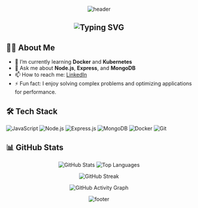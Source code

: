 <!-- Profile Header -->
<p align="center">
  <img src="https://capsule-render.vercel.app/api?type=waving&color=0:6a11cb,100:2575fc&height=200&section=header&text=Hari%20Pradap&fontSize=40&fontColor=ffffff&animation=fadeIn" alt="header" />
</p>

<!-- Typing Animation -->
<h2 align="center">
  <img src="https://readme-typing-svg.herokuapp.com?font=Fira+Code&size=24&pause=1000&color=6A11CB&center=true&vCenter=true&width=500&lines=Full-Stack+Developer;DevOps+Enthusiast;MERN+Stack+Specialist;Open+Source+Contributor" alt="Typing SVG" />
</h2>

<!-- About Me -->
## 👨‍💻 About Me

- 🌱 I’m currently learning **Docker** and **Kubernetes**
- 💬 Ask me about **Node.js**, **Express**, and **MongoDB**
- 📫 How to reach me: [LinkedIn](https://www.linkedin.com/in/hari-pradap-490663260/)
- ⚡ Fun fact: I enjoy solving complex problems and optimizing applications for performance.

<!-- Tech Stack -->
## 🛠️ Tech Stack

![JavaScript](https://img.shields.io/badge/-JavaScript-F7DF1E?logo=javascript&logoColor=black&style=flat)
![Node.js](https://img.shields.io/badge/-Node.js-339933?logo=node.js&logoColor=white&style=flat)
![Express.js](https://img.shields.io/badge/-Express.js-000000?logo=express&logoColor=white&style=flat)
![MongoDB](https://img.shields.io/badge/-MongoDB-47A248?logo=mongodb&logoColor=white&style=flat)
![Docker](https://img.shields.io/badge/-Docker-2496ED?logo=docker&logoColor=white&style=flat)
![Git](https://img.shields.io/badge/-Git-F05032?logo=git&logoColor=white&style=flat)

<!-- GitHub Stats -->
## 📊 GitHub Stats

<p align="center">
  <img src="https://github-readme-stats.vercel.app/api?username=Haripradap&show_icons=true&theme=light&hide_border=true" alt="GitHub Stats" />
  <img src="https://github-readme-stats.vercel.app/api/top-langs/?username=Haripradap&layout=compact&theme=light&hide_border=true" alt="Top Languages" />
</p>

<!-- GitHub Streak -->
<p align="center">
  <img src="https://streak-stats.demolab.com/?user=Haripradap&theme=default&hide_border=true" alt="GitHub Streak" />
</p>

<!-- GitHub Activity Graph -->
<p align="center">
  <img src="https://github-readme-activity-graph.vercel.app/graph?username=Haripradap&theme=light&hide_border=true" alt="GitHub Activity Graph" />
</p>

<!-- Footer -->
<p align="center">
  <img src="https://capsule-render.vercel.app/api?type=waving&color=0:2575fc,100:6a11cb&height=100&section=footer" alt="footer" />
</p>
